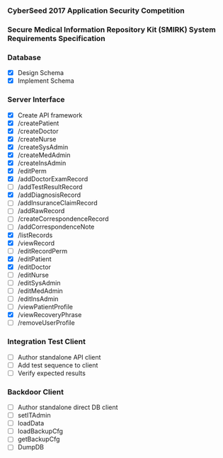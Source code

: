 ### CyberSeed 2017 Application Security Competition
### Secure Medical Information Repository Kit (SMIRK) System Requirements Specification 

### Database

- [x] Design Schema
- [x] Implement Schema

### Server Interface

- [x] Create API framework
- [x] /createPatient
- [x] /createDoctor	
- [x] /createNurse	
- [x] /createSysAdmin	
- [x] /createMedAdmin	
- [x] /createInsAdmin	
- [x] /editPerm	
- [x] /addDoctorExamRecord	
- [ ] /addTestResultRecord	
- [x] /addDiagnosisRecord	
- [ ] /addInsuranceClaimRecord	
- [ ] /addRawRecord	
- [ ] /createCorrespondenceRecord	
- [ ] /addCorrespondenceNote	
- [x] /listRecords	
- [x] /viewRecord	
- [ ] /editRecordPerm	
- [x] /editPatient	
- [x] /editDoctor	
- [ ] /editNurse	
- [ ] /editSysAdmin	
- [ ] /editMedAdmin	
- [ ] /editInsAdmin	
- [ ] /viewPatientProfile
- [x] /viewRecoveryPhrase
- [ ] /removeUserProfile

### Integration Test Client

- [ ] Author standalone API client 
- [ ] Add test sequence to client
- [ ] Verify expected results

### Backdoor Client

- [ ] Author standalone direct DB client
- [ ] setITAdmin
- [ ] loadData
- [ ] loadBackupCfg
- [ ] getBackupCfg
- [ ] DumpDB